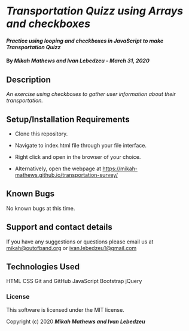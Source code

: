 # _Transportation Quizz using Arrays and checkboxes_

#### _Practice using looping and checkboxes in JavaScript to make Transportation Quizz_

#### By _**Mikah Mathews and Ivan Lebedzeu - March 31, 2020**_

## Description

_An exercise using checkboxes to gather user information about their transportation._

## Setup/Installation Requirements

* Clone this repository.
* Navigate to index.html file through your file interface.
* Right click and open in the browser of your choice.

* Alternatively, open the webpage at https://mikah-mathews.github.io/transportation-survey/

## Known Bugs

No known bugs at this time.

## Support and contact details

If you have any suggestions or questions please email us at mikah@outofband.org or ivan.lebedzeu1@gmail.com

## Technologies Used

HTML
CSS
Git and GitHub
JavaScript
Bootstrap
jQuery

### License

This software is licensed under the MIT license.

Copyright (c) 2020 **_Mikah Mathews and Ivan Lebedzeu_**